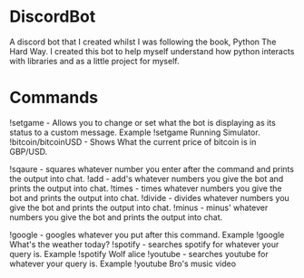 # DiscordBot
A discord bot that I created whilst I was following the book, Python The Hard Way. I created this bot to help myself understand how python
interacts with libraries and as a little project for myself.

# Commands

!setgame - Allows you to change or set what the bot is displaying as its status to a custom message. Example !setgame Running Simulator.
!bitcoin/bitcoinUSD - Shows What the current price of bitcoin is in GBP/USD.

!sqaure - squares whatever number you enter after the command and prints the output into chat.
!add - add's whatever numbers you give the bot and prints the output into chat.
!times - times whatever numbers you give the bot and prints the output into chat. 
!divide - divides whatever numbers you give the bot and prints the output into chat.
!minus - minus' whatever numbers you give the bot and prints the output into chat.

!google - googles whatever you put after this command. Example !google What's the weather today?
!spotify - searches spotify for whatever your query is. Example !spotify Wolf alice
!youtube - searches youtube for whatever your query is. Example !youtube Bro's music video
